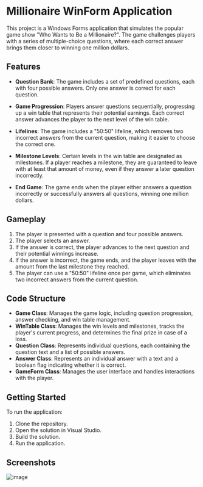 # Millionaire WinForm Application

This project is a Windows Forms application that simulates the popular game show "Who Wants to Be a Millionaire?". The game challenges players with a series of multiple-choice questions, where each correct answer brings them closer to winning one million dollars. 

## Features

- **Question Bank**: The game includes a set of predefined questions, each with four possible answers. Only one answer is correct for each question.
  
- **Game Progression**: Players answer questions sequentially, progressing up a win table that represents their potential earnings. Each correct answer advances the player to the next level of the win table.

- **Lifelines**: The game includes a "50:50" lifeline, which removes two incorrect answers from the current question, making it easier to choose the correct one.

- **Milestone Levels**: Certain levels in the win table are designated as milestones. If a player reaches a milestone, they are guaranteed to leave with at least that amount of money, even if they answer a later question incorrectly.

- **End Game**: The game ends when the player either answers a question incorrectly or successfully answers all questions, winning one million dollars.

## Gameplay

1. The player is presented with a question and four possible answers.
2. The player selects an answer.
3. If the answer is correct, the player advances to the next question and their potential winnings increase.
4. If the answer is incorrect, the game ends, and the player leaves with the amount from the last milestone they reached.
5. The player can use a "50:50" lifeline once per game, which eliminates two incorrect answers from the current question.

## Code Structure

- **Game Class**: Manages the game logic, including question progression, answer checking, and win table management.
- **WinTable Class**: Manages the win levels and milestones, tracks the player's current progress, and determines the final prize in case of a loss.
- **Question Class**: Represents individual questions, each containing the question text and a list of possible answers.
- **Answer Class**: Represents an individual answer with a text and a boolean flag indicating whether it is correct.
- **GameForm Class**: Manages the user interface and handles interactions with the player.

## Getting Started

To run the application:
1. Clone the repository.
2. Open the solution in Visual Studio.
3. Build the solution.
4. Run the application.

## Screenshots
![image](https://github.com/user-attachments/assets/87a3f513-2bb1-4f87-adff-f8f71ea52fa4)

